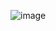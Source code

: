 ![image](https://github.com/28venu/project_portfolio/assets/127669660/513ec30d-3698-4e95-ab34-744944252482)
